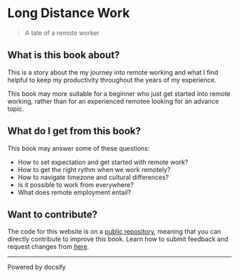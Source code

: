 # Long Distance Work

> A tale of a remote worker

## What is this book about? 

This is a story about the my journey into remote working and what I find helpful to keep my productivity throughout the years of my experience. 

This book may more suitable for a beginner who just get started into remote working, rather than for an experienced remotee looking for an advance topic. 

## What do I get from this book? 

This book may answer some of these questions: 

- How to set expectation and get started with remote work?
- How to get the right rythm when we work remotely?
- How to navigate timezone and cultural differences?
- Is it possible to work from everywhere?
- What does remote employment entail?

## Want to contribute?

The code for this website is on a [public repository](https://github.com/kelimuttu/long-distance-work), meaning that you can directly contribute to improve this book. Learn how to submit feedback and request changes from [here](/en/intro.md#want-to-contribute). 

----

<a href="https://docsify.js.org" target="_blank" style="color: inherit; font-weight: normal; text-decoration: none;">Powered by docsify</a>
